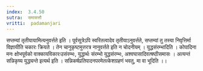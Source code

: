 ```yaml
---
index:  3.4.50
sutra:  समासत्तौ
vritti:  padamanjari
---
```


सप्तम्यां तृतीयायामित्यनुवर्त्तते इति । पूर्वसूत्रेऽपि स्वरितत्वादेव तृतीयाऽनुवर्त्तते, सप्तम्यां तु तस्या निवृत्तिर्मा विज्ञायीति चकारः क्रियते । तेन चानुकृष्टमुत्तरत्र नानुवर्त्तते इति न चोदनीयम् । युद्धसंरम्भादिति । कोपादिना मनः क्षोभपूर्वको वाक्कायविकारःउसंरम्भः, युद्धार्थः संरम्भो युद्धसंरम्भः, अश्वघासादिवत्षष्ठीसमासः । अत्यन्तं सन्निकृष्य युद्ध्यन्ते इत्यर्थ इति । सन्निकर्षप्रतिपादनपरमेतत्केशग्रहणं भवतु, मा वा भूदिति ।।
